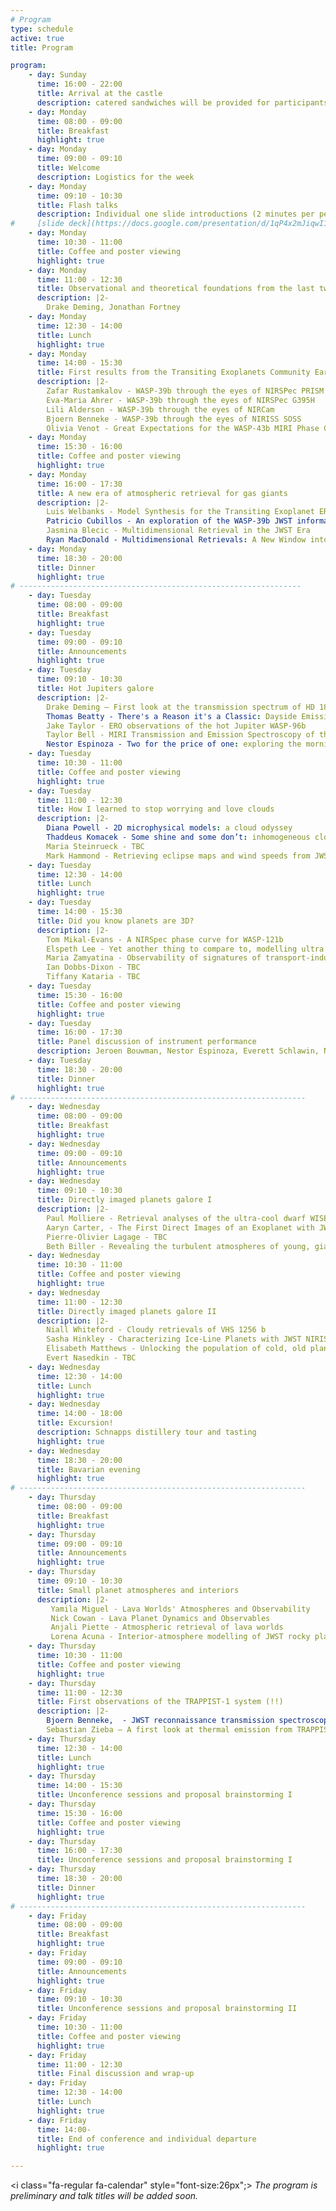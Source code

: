 ```yaml
---
# Program
type: schedule
active: true
title: Program

program:
    - day: Sunday
      time: 16:00 - 22:00
      title: Arrival at the castle
      description: catered sandwiches will be provided for participants arriving before 8 pm (we will have vegetarian options but not vegan) 
    - day: Monday 
      time: 08:00 - 09:00
      title: Breakfast 
      highlight: true
    - day: Monday 
      time: 09:00 - 09:10
      title: Welcome
      description: Logistics for the week 
    - day: Monday 
      time: 09:10 - 10:30
      title: Flash talks
      description: Individual one slide introductions (2 minutes per person) 
#     [slide deck](https://docs.google.com/presentation/d/1qP4x2mJiqwI1hqZlG6ca-T3rkY5-wkERbvDUPYZgJ24/edit?usp=sharing)
    - day: Monday
      time: 10:30 - 11:00
      title: Coffee and poster viewing
      highlight: true
    - day: Monday
      time: 11:00 - 12:30
      title: Observational and theoretical foundations from the last two decades of exoplanet atmosphere characterization
      description: |2-
        Drake Deming, Jonathan Fortney
    - day: Monday
      time: 12:30 - 14:00
      title: Lunch 
      highlight: true
    - day: Monday
      time: 14:00 - 15:30
      title: First results from the Transiting Exoplanets Community Early Release Science program
      description: |2-
        Zafar Rustamkalov - WASP-39b through the eyes of NIRSPec PRISM
        Eva-Maria Ahrer - WASP-39b through the eyes of NIRSPec G395H
        Lili Alderson - WASP-39b through the eyes of NIRCam
        Bjoern Benneke - WASP-39b through the eyes of NIRISS SOSS
        Olivia Venot - Great Expectations for the WASP-43b MIRI Phase Curve
    - day: Monday
      time: 15:30 - 16:00
      title: Coffee and poster viewing 
      highlight: true
    - day: Monday
      time: 16:00 - 17:30
      title: A new era of atmospheric retrieval for gas giants
      description: |2-
        Luis Welbanks - Model Synthesis for the Transiting Exoplanet ERS Program
        Patricio Cubillos - An exploration of the WASP-39b JWST information content: data constraints vs modeling biases
        Jasmina Blecic - Multidimensional Retrieval in the JWST Era 
        Ryan MacDonald - Multidimensional Retrievals: A New Window into Giant Exoplanet Atmospheres  
    - day: Monday
      time: 18:30 - 20:00
      title: Dinner 
      highlight: true
# ---------------------------------------------------------------
    - day: Tuesday
      time: 08:00 - 09:00
      title: Breakfast 
      highlight: true
    - day: Tuesday 
      time: 09:00 - 09:10
      title: Announcements
      highlight: true
    - day: Tuesday 
      time: 09:10 - 10:30
      title: Hot Jupiters galore 
      description: |2-
        Drake Deming – First look at the transmission spectrum of HD 189733b with NIRCam
        Thomas Beatty - There's a Reason it's a Classic: Dayside Emission from HD 189733b
        Jake Taylor - ERO observations of the hot Jupiter WASP-96b
        Taylor Bell - MIRI Transmission and Emission Spectroscopy of the Warm Jupiter WASP-80b
        Nestor Espinoza - Two for the price of one: exploring the morning and evening terminators of Hot Jupiters with JWST
    - day: Tuesday 
      time: 10:30 - 11:00
      title: Coffee and poster viewing 
      highlight: true
    - day: Tuesday 
      time: 11:00 - 12:30
      title: How I learned to stop worrying and love clouds 
      description: |2-
        Diana Powell - 2D microphysical models: a cloud odyssey
        Thaddeus Komacek - Some shine and some don’t: inhomogeneous cloud decks in the atmospheres of ultra-hot Jupiters
        Maria Steinrueck - TBC
        Mark Hammond - Retrieving eclipse maps and wind speeds from JWST observations of WASP-18b and other planets
    - day: Tuesday 
      time: 12:30 - 14:00
      title: Lunch 
      highlight: true
    - day: Tuesday 
      time: 14:00 - 15:30
      title: Did you know planets are 3D? 
      description: |2-
        Tom Mikal-Evans - A NIRSpec phase curve for WASP-121b
        Elspeth Lee - Yet another thing to compare to, modelling ultra hot Jupiters for high resolution spectroscopy
        Maria Zamyatina - Observability of signatures of transport-induced chemistry in clear atmospheres of hot gas giant exoplanets
        Ian Dobbs-Dixon - TBC
        Tiffany Kataria - TBC
    - day: Tuesday
      time: 15:30 - 16:00
      title: Coffee and poster viewing 
      highlight: true
    - day: Tuesday 
      time: 16:00 - 17:30
      title: Panel discussion of instrument performance
      description: Jeroen Bouwman, Nestor Espinoza, Everett Schlawin, Nicolas Crouzet, Polychronis Patapis 
    - day: Tuesday
      time: 18:30 - 20:00
      title: Dinner 
      highlight: true
# ----------------------------------------------------------------
    - day: Wednesday 
      time: 08:00 - 09:00
      title: Breakfast 
      highlight: true
    - day: Wednesday
      time: 09:00 - 09:10
      title: Announcements
      highlight: true
    - day: Wednesday
      time: 09:10 - 10:30
      title: Directly imaged planets galore I
      description: |2-
        Paul Molliere - Retrieval analyses of the ultra-cool dwarf WISE J1828 in the MIRI GTO team
        Aaryn Carter, - The First Direct Images of an Exoplanet with JWST
        Pierre-Olivier Lagage - TBC
        Beth Biller - Revealing the turbulent atmospheres of young, giant planets through variability monitoring and spectroscopy
    - day: Wednesday
      time: 10:30 - 11:00
      title: Coffee and poster viewing 
      highlight: true
    - day: Wednesday
      time: 11:00 - 12:30
      title: Directly imaged planets galore II
      description: |2-
        Niall Whiteford - Cloudy retrievals of VHS 1256 b
        Sasha Hinkley - Characterizing Ice-Line Planets with JWST NIRISS
        Elisabeth Matthews - Unlocking the population of cold, old planets around nearby stars using imaging and radial velocities
        Evert Nasedkin - TBC
    - day: Wednesday
      time: 12:30 - 14:00
      title: Lunch 
      highlight: true
    - day: Wednesday
      time: 14:00 - 18:00
      title: Excursion!
      description: Schnapps distillery tour and tasting
      highlight: true
    - day: Wednesday
      time: 18:30 - 20:00
      title: Bavarian evening 
      highlight: true
# ----------------------------------------------------------------
    - day: Thursday
      time: 08:00 - 09:00
      title: Breakfast 
      highlight: true
    - day: Thursday
      time: 09:00 - 09:10
      title: Announcements
      highlight: true
    - day: Thursday
      time: 09:10 - 10:30
      title: Small planet atmospheres and interiors 
      description: |2-
         Yamila Miguel - Lava Worlds' Atmospheres and Observability
         Nick Cowan - Lava Planet Dynamics and Observables
         Anjali Piette - Atmospheric retrieval of lava worlds
         Lorena Acuna - Interior-atmosphere modelling of JWST rocky planets
    - day: Thursday 
      time: 10:30 - 11:00
      title: Coffee and poster viewing 
      highlight: true
    - day: Thursday
      time: 11:00 - 12:30
      title: First observations of the TRAPPIST-1 system (!!)
      description: |2- 
        Bjoern Benneke,  - JWST reconnaissance transmission spectroscopy of TRAPPIST-1 planets: first results
        Sebastian Zieba – A first look at thermal emission from TRAPPIST-1c
    - day: Thursday 
      time: 12:30 - 14:00
      title: Lunch 
      highlight: true
    - day: Thursday
      time: 14:00 - 15:30
      title: Unconference sessions and proposal brainstorming I
    - day: Thursday 
      time: 15:30 - 16:00
      title: Coffee and poster viewing 
      highlight: true
    - day: Thursday 
      time: 16:00 - 17:30
      title: Unconference sessions and proposal brainstorming I
    - day: Thursday 
      time: 18:30 - 20:00
      title: Dinner 
      highlight: true
# ----------------------------------------------------------------
    - day: Friday
      time: 08:00 - 09:00
      title: Breakfast 
      highlight: true
    - day: Friday
      time: 09:00 - 09:10
      title: Announcements
      highlight: true
    - day: Friday 
      time: 09:10 - 10:30
      title: Unconference sessions and proposal brainstorming II
    - day: Friday
      time: 10:30 - 11:00
      title: Coffee and poster viewing 
      highlight: true
    - day: Friday 
      time: 11:00 - 12:30
      title: Final discussion and wrap-up 
    - day: Friday
      time: 12:30 - 14:00
      title: Lunch 
      highlight: true
    - day: Friday
      time: 14:00-
      title: End of conference and individual departure 
      highlight: true

---
```


<i class="fa-regular fa-calendar" style="font-size:26px";></i> _The program is preliminary and talk titles will be added soon._
